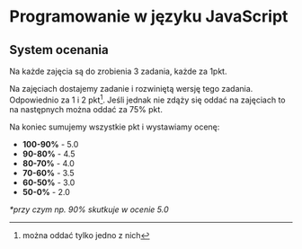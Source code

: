 # Programowanie w języku JavaScript

## System ocenania

Na każde zajęcia są do zrobienia 3 zadania, każde za 1pkt.

Na zajęciach dostajemy zadanie i rozwiniętą wersję tego zadania.
Odpowiednio za 1 i 2 pkt[^zad].
Jeśli jednak nie zdąży się oddać na zajęciach to na następnych można oddać za 75% pkt.

Na koniec sumujemy wszystkie pkt i wystawiamy ocenę:

- **100-90%** - 5.0
- **90-80%** - 4.5
- **80-70%** - 4.0
- **70-60%** - 3.5
- **60-50%** - 3.0
- **50-0%** - 2.0

_\*przy czym np. 90% skutkuje w ocenie 5.0_

[^zad]: można oddać tylko jedno z nich
